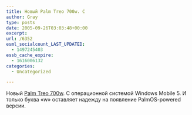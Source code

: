 ```yaml
---
title: Новый Palm Treo 700w. С
author: Gray
type: posts
date: 2005-09-26T03:03:48+00:00
excerpt:
url: /6352
esml_socialcount_LAST_UPDATED:
  - 1497245403
essb_cache_expire:
  - 1616006132
categories:
  - Uncategorized

---
```








Новый <a href="http://www.engadget.com/entry/1234000867059961/" target="_blank">Palm Treo 700w</a>. С операционной системой Windows Mobile 5. И только буква &#171;w&#187; оставляет надежду на появление PalmOS-powered версии.